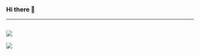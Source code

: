 ### Hi there 👋
---
![](https://github-readme-stats.vercel.app/api?username=MehrdadR-de)
---
![](https://github-readme-stats.vercel.app/api?username=MehrdadR-de&show_icons=true&theme=radical)
<!--
**MehrdadR-de/MehrdadR-de** is a ✨ _special_ ✨ repository because its `README.md` (this file) appears on your GitHub profile.

Here are some ideas to get you started:

- 🔭 I’m currently working on ...
- 🌱 I’m currently learning ...
- 👯 I’m looking to collaborate on ...
- 🤔 I’m looking for help with ...
- 💬 Ask me about ...
- 📫 How to reach me: ...
- 😄 Pronouns: ...
- ⚡ Fun fact: ...
-->
